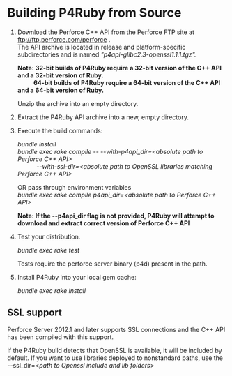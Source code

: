 # Building P4Ruby from Source


1. Download the Perforce C++ API from the Perforce FTP site at
   <ftp://ftp.perforce.com/perforce> . \
   The API archive is located in release and platform-specific subdirectories and is named
   *"p4api-glibc2.3-openssl1.1.1.tgz".*

   **Note: 32-bit builds of P4Ruby require a 32-bit version of the C++ API and a 32-bit version of Ruby.\
           64-bit builds of P4Ruby require a 64-bit version of the C++ API and a 64-bit version of Ruby.**
           
   Unzip the archive into an empty directory.

2. Extract the P4Ruby API archive into a new, empty directory.

3. Execute the build commands:

   *bundle install \
   bundle exec rake compile -- --with-p4api_dir=<absolute path to Perforce C++ API> \
              --with-ssl-dir=<absolute path to OpenSSL libraries matching Perforce C++ API>*
   
   OR pass through environment variables\
   *bundle exec rake compile p4api_dir=<absolute path to Perforce C++ API>*

   **Note: If the --p4api_dir flag is not provided, P4Ruby will attempt
   to download and extract correct version of Perforce C++ API**

4. Test your distribution.

    *bundle exec rake test*

    Tests require the perforce server binary (p4d) present in the path.

5. Install P4Ruby into your local gem cache:

    *bundle exec rake install*

## SSL support

Perforce Server 2012.1 and later supports SSL connections and the
C++ API has been compiled with this support.

If the P4Ruby build detects that OpenSSL is available, it will be
included by default. If you want to use libraries deployed to nonstandard
paths, use the --ssl_dir=<*path to Openssl include and lib folders*>
